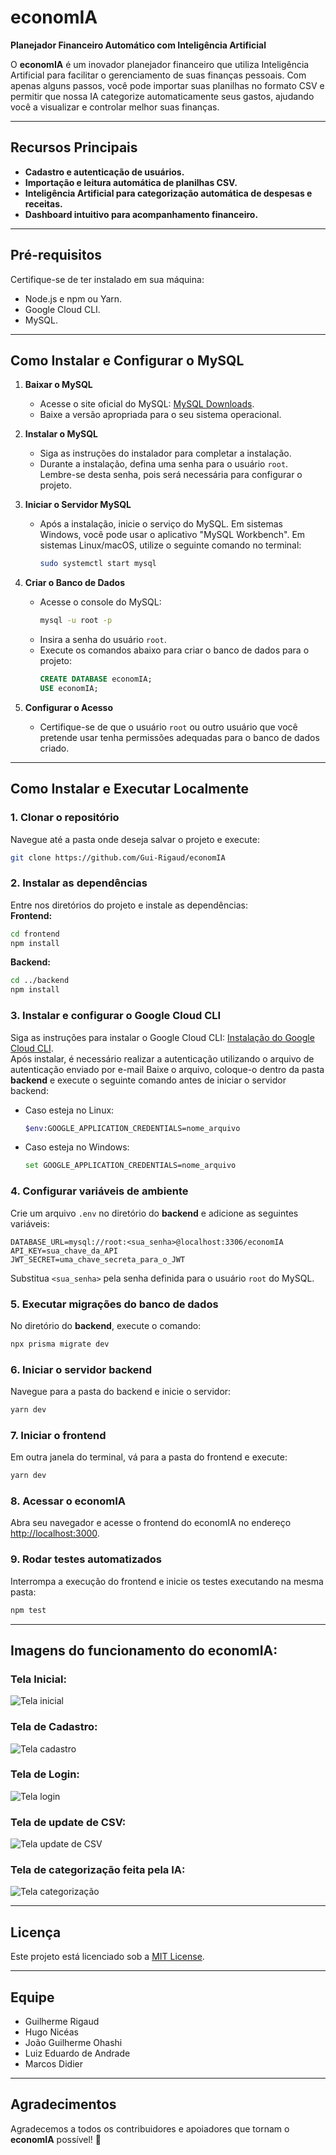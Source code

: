 
# economIA
**Planejador Financeiro Automático com Inteligência Artificial**

O **economIA** é um inovador planejador financeiro que utiliza Inteligência Artificial para facilitar o gerenciamento de suas finanças pessoais. Com apenas alguns passos, você pode importar suas planilhas no formato CSV e permitir que nossa IA categorize automaticamente seus gastos, ajudando você a visualizar e controlar melhor suas finanças.

---

## Recursos Principais
- **Cadastro e autenticação de usuários.**  
- **Importação e leitura automática de planilhas CSV.**  
- **Inteligência Artificial para categorização automática de despesas e receitas.**  
- **Dashboard intuitivo para acompanhamento financeiro.**  

---

## Pré-requisitos
Certifique-se de ter instalado em sua máquina:  
- Node.js e npm ou Yarn.  
- Google Cloud CLI.  
- MySQL.  

---

## Como Instalar e Configurar o MySQL

1. **Baixar o MySQL**  
   - Acesse o site oficial do MySQL: [MySQL Downloads](https://dev.mysql.com/downloads/).
   - Baixe a versão apropriada para o seu sistema operacional.

2. **Instalar o MySQL**  
   - Siga as instruções do instalador para completar a instalação.  
   - Durante a instalação, defina uma senha para o usuário `root`. Lembre-se desta senha, pois será necessária para configurar o projeto.

3. **Iniciar o Servidor MySQL**  
   - Após a instalação, inicie o serviço do MySQL. Em sistemas Windows, você pode usar o aplicativo "MySQL Workbench". Em sistemas Linux/macOS, utilize o seguinte comando no terminal:  
     ```bash
     sudo systemctl start mysql
     ```

4. **Criar o Banco de Dados**  
   - Acesse o console do MySQL:  
     ```bash
     mysql -u root -p
     ```
   - Insira a senha do usuário `root`.  
   - Execute os comandos abaixo para criar o banco de dados para o projeto:  
     ```sql
     CREATE DATABASE economIA;
     USE economIA;
     ```

5. **Configurar o Acesso**  
   - Certifique-se de que o usuário `root` ou outro usuário que você pretende usar tenha permissões adequadas para o banco de dados criado.

---

## Como Instalar e Executar Localmente

### 1. Clonar o repositório
Navegue até a pasta onde deseja salvar o projeto e execute:  
```bash
git clone https://github.com/Gui-Rigaud/economIA
```

### 2. Instalar as dependências
Entre nos diretórios do projeto e instale as dependências:  
**Frontend:**  
```bash
cd frontend
npm install
```  
**Backend:**  
```bash
cd ../backend
npm install
```  

### 3. Instalar e configurar o Google Cloud CLI
Siga as instruções para instalar o Google Cloud CLI: [Instalação do Google Cloud CLI](https://cloud.google.com/sdk/docs/install?hl=pt-br).  
Após instalar, é necessário realizar a autenticação utilizando o arquivo de autenticação enviado por e-mail
Baixe o arquivo, coloque-o dentro da pasta **backend** e execute o seguinte comando antes de iniciar o servidor backend:
- Caso esteja no Linux:
  ```bash
  $env:GOOGLE_APPLICATION_CREDENTIALS=nome_arquivo
  ```
- Caso esteja no Windows:
  ```bash
  set GOOGLE_APPLICATION_CREDENTIALS=nome_arquivo
  ```

### 4. Configurar variáveis de ambiente
Crie um arquivo `.env` no diretório do **backend** e adicione as seguintes variáveis:  
```plaintext
DATABASE_URL=mysql://root:<sua_senha>@localhost:3306/economIA
API_KEY=sua_chave_da_API
JWT_SECRET=uma_chave_secreta_para_o_JWT
```
Substitua `<sua_senha>` pela senha definida para o usuário `root` do MySQL.

### 5. Executar migrações do banco de dados
No diretório do **backend**, execute o comando:  
```bash
npx prisma migrate dev
```

### 6. Iniciar o servidor backend
Navegue para a pasta do backend e inicie o servidor:  
```bash
yarn dev
```

### 7. Iniciar o frontend
Em outra janela do terminal, vá para a pasta do frontend e execute:  
```bash
yarn dev
```

### 8. Acessar o economIA
Abra seu navegador e acesse o frontend do economIA no endereço [http://localhost:3000](http://localhost:3000).

### 9. Rodar testes automatizados
Interrompa a execução do frontend e inicie os testes executando na mesma pasta:
```bash
npm test
```

---

## Imagens do funcionamento do economIA:

### Tela Inicial:

![Tela inicial](images/Tela_login_MVP.jpeg)

### Tela de Cadastro:

![Tela cadastro](images/Tela_cadastro_MVP.jpeg)

### Tela de Login:

![Tela login](images/Tela_login_com_senha_MVP.jpeg)

### Tela de update de CSV:

![Tela update de CSV](images/Tela_carregamento_do_CSV_MVP.jpeg)

### Tela de categorização feita pela IA:

![Tela categorização](images/Tela_categorizacao_MVP.jpeg)

---

## Licença
Este projeto está licenciado sob a [MIT License](LICENSE).  

---

## Equipe
- Guilherme Rigaud
- Hugo Nicéas
- João Guilherme Ohashi
- Luiz Eduardo de Andrade
- Marcos Didier  

---

## Agradecimentos
Agradecemos a todos os contribuidores e apoiadores que tornam o **economIA** possível! 🚀
